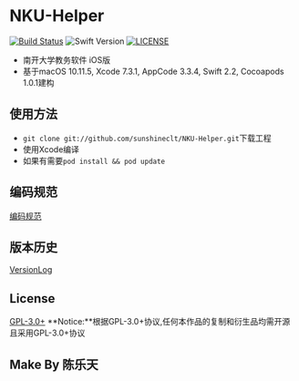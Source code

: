 # NKU-Helper
[![Build Status](https://travis-ci.org/sunshineclt/NKU-Helper.svg?branch=master)](https://travis-ci.org/sunshineclt/NKU-Helper)
![Swift Version](https://img.shields.io/badge/Swift-2.2-orange.svg)
[![LICENSE](https://img.shields.io/badge/LICENSE-GPL--3.0%2B-brightgreen.svg)](./LICENSE.txt)

- 南开大学教务软件 iOS版
- 基于macOS 10.11.5, Xcode 7.3.1, AppCode 3.3.4, Swift 2.2, Cocoapods 1.0.1建构

## 使用方法
- `git clone git://github.com/sunshineclt/NKU-Helper.git`下载工程
- 使用Xcode编译
- 如果有需要`pod install && pod update`

## 编码规范
[编码规范](./编码规范.md)

## 版本历史
[VersionLog](./VersionLog.md)

## License
[GPL-3.0+](./LICENSE.txt)
**Notice:**根据GPL-3.0+协议,任何本作品的复制和衍生品均需开源且采用GPL-3.0+协议

## Make By 陈乐天

